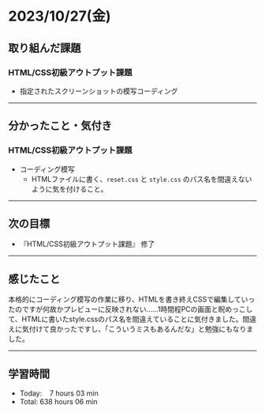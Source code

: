 # 2023/10/27(金) 

## 取り組んだ課題
### HTML/CSS初級アウトプット課題
- 指定されたスクリーンショットの模写コーディング
---

## 分かったこと・気付き
### HTML/CSS初級アウトプット課題
- コーディング模写
  - HTMLファイルに書く、`reset.css` と `style.css` のパス名を間違えないように気を付けること。
---

## 次の目標
- 『HTML/CSS初級アウトプット課題』 修了
---

## 感じたこと
本格的にコーディング模写の作業に移り、HTMLを書き終えCSSで編集していったのですが何故かプレビューに反映されない……1時間程PCの画面と睨めっこして、HTMLに書いたstyle.cssのパス名を間違えていることに気付きました。間違えに気付けて良かったですし、「こういうミスもあるんだな」と勉強にもなりました。

---

## 学習時間
- Today:&nbsp;&nbsp;&nbsp; 7 hours 03 min
- Total: 638 hours 06 min
